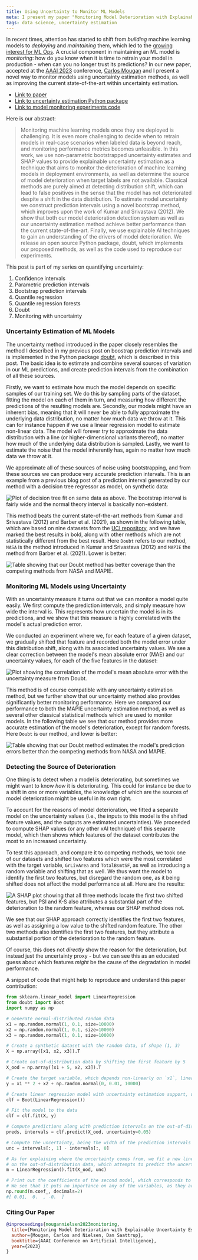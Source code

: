 ```yaml
---
title: Using Uncertainty to Monitor ML Models
meta: I present my paper "Monitoring Model Deterioration with Explainable Uncertainty Estimation via Non-parametric Bootstrap", joint with Carlos Mougan. We develop a new and simple uncertainty estimation method, achieving better coverage than the current state-of-the-art methods, a new way to predict when ML models' performance deteriorates, as well as an way to explain the source of deterioration.
tags: data science, uncertainty estimation
---
```


In recent times, attention has started to shift from _building_ machine learning models
to _deploying_ and _maintaining_ them, which led to the [growing interest for ML
Ops](https://dl.acm.org/doi/abs/10.14778/3484224.3484240). A crucial component in
maintaining an ML model is _monitoring_: how do you know when it is time to retrain
your model in production - when can you no longer trust its predictions? In our new
paper, accepted at the [AAAI 2023](https://aaai.org/Conferences/AAAI-23/) conference,
[Carlos Mougan](https://cmougan.github.io/) and I present a novel way to monitor models
using uncertainty estimation methods, as well as improving the current state-of-the-art
within uncertainty estimation.

- [Link to paper](https://arxiv.org/abs/2201.11676)
- [Link to uncertainty estimation Python package](https://github.com/saattrupdan/doubt)
- [Link to model monitoring experiments code](https://github.com/cmougan/MonitoringUncertainty)

Here is our abstract:

> Monitoring machine learning models once they are deployed is challenging. It is even
> more challenging to decide when to retrain models in real-case scenarios when labeled
> data is beyond reach, and monitoring performance metrics becomes unfeasible. In this
> work, we use non-parametric bootstrapped uncertainty estimates and SHAP values to
> provide explainable uncertainty estimation as a technique that aims to monitor the
> deterioration of machine learning models in deployment environments, as well as
> determine the source of model deterioration when target labels are not available.
> Classical methods are purely aimed at detecting distribution shift, which can lead to
> false positives in the sense that the model has not deteriorated despite a shift in
> the data distribution. To estimate model uncertainty we construct prediction
> intervals using a novel bootstrap method, which improves upon the work of Kumar and
> Srivastava (2012). We show that both our model deterioration detection system as well
> as our uncertainty estimation method achieve better performance than the current
> state-of-the-art. Finally, we use explainable AI techniques to gain an understanding
> of the drivers of model deterioration. We release an open source Python package,
> doubt, which implements our proposed methods, as well as the code used to reproduce
> our experiments.

This post is part of my series on quantifying uncertainty:
  1. <router-link to="/posts/2020-02-20-confidence">Confidence intervals</router-link>
  2. <router-link to="/posts/2020-02-26-parametric-prediction">Parametric prediction intervals</router-link>
  3. <router-link to="/posts/2020-03-01-bootstrap-prediction">Bootstrap prediction intervals</router-link>
  4. <router-link to="/posts/2020-03-09-quantile-regression">Quantile regression</router-link>
  5. <router-link to="/posts/2020-04-05-quantile-regression-forests">Quantile regression forests</router-link>
  6. <router-link to="/posts/2021-04-04-doubt">Doubt</router-link>
  7. Monitoring with uncertainty


### Uncertainty Estimation of ML Models

The uncertainty method introduced in the paper closely resembles the method I described
in my <router-link to="/posts/2020-03-01-bootstrap-prediction">previous post on boostrap prediction
intervals</router-link> and is
implemented in the Python package [doubt](https://github.com/saattrupdan/doubt), which
is described in <router-link to="/posts/2021-04-04-doubt">this post</router-link>. The basic
idea is to estimate and combine several sources of variation in our ML predictions, and
create <router-link to="/posts/2020-03-01-bootstrap-prediction">prediction intervals</router-link> from the
combination of all these sources.

Firstly, we want to estimate how much the model depends on specific samples of our
training set. We do this by sampling parts of the dataset, fitting the model on each of
them in turn, and measuring how different the predictions of the resulting models are.
Secondly, our models might have an inherent bias, meaning that it will never be able to
fully approximate the underlying data distribution, no matter how much data we throw at
it. This can for instance happen if we use a linear regression model to estimate
non-linear data. The model will forever try to approximate the data distribution with a
line (or higher-dimensional variants thereof), no matter how much of the underlying
data distribution is sampled. Lastly, we want to estimate the noise that the model
inherently has, again no matter how much data we throw at it.

We approximate all of these sources of noise using <router-link to="/posts/2020-03-01-bootstrap-prediction">bootstrapping</router-link>, and
from these sources we can produce very accurate prediction intervals. This is an
example <router-link to="/posts/2020-03-01-bootstrap-prediction">from a previous blog post</router-link> of a prediction
interval generated by our method with a decision tree regressor as model, on synthetic
data:

![Plot of decision tree fit on same data as above. The bootstrap interval is fairly wide and the normal theory interval is basically non-existent.](/src/assets/img/prediction-bootstrap-linear-tree.webp)

This method beats the current state-of-the-art methods from Kumar and Srivastava (2012)
and Barber et al. (2021), as shown in the following table, which are based on nine
datasets from the [UCI repository](https://archive.ics.uci.edu/ml/index.php), and we
have marked the best results in bold, along with other methods which are not
statistically different from the best result. Here `Doubt` refers to our method, `NASA`
is the method introduced in Kumar and Srivastava (2012) and `MAPIE` the method from
Barber et al. (2021). Lower is better:

![Table showing that our Doubt method has better coverage than the competing methods from NASA and MAPIE.](/src/assets/img/doubt-coverage-results.webp)


### Monitoring ML Models using Uncertainty

With an uncertainty measure it turns out that we can monitor a model quite easily. We
first compute the prediction intervals, and simply measure how wide the interval is.
This represents how uncertain the model is in its predictions, and we show that this
measure is highly correlated with the model's actual prediction error.

We conducted an experiment where we, for each feature of a given dataset, we gradually
shifted that feature and recorded both the model error under this distribution shift,
along with its associated uncertainty values. We see a clear correction between the
model's mean absolute error (MAE) and our uncertainty values, for each of the five
features in the dataset:

![Plot showing the correlation of the model's mean absolute error with the uncertainty measure from Doubt.](/src/assets/img/uncertainty-correlates-with-mae.webp)

This method is of course compatible with any uncertainty estimation method, but we
further show that our uncertainty method also provides significantly better monitoring
performance. Here we compared our performance to both the MAPIE uncertainty estimation
method, as well as several other classical statistical methods which are used to
monitor models. In the following table we see that our method provides more accurate
estimation of the model's deterioration, except for random forests. Here `Doubt` is our
method, and lower is better:

![Table showing that our Doubt method estimates the model's prediction errors better than the competing methods from NASA and MAPIE.](/src/assets/img/doubt-monitoring-results.webp)


### Detecting the Source of Deterioration

One thing is to detect when a model is deteriorating, but sometimes we might want to
know _how_ it is deteriorating. This could for instance be due to a shift in one or
more variables, the knowledge of which are the sources of model deterioration might
be useful in its own right.

To account for the reasons of model deterioration, we fitted a separate model on the uncertainty values (i.e., the
inputs to this model is the shifted feature values, and the outputs are estimated
uncertainties). We proceeded to compute SHAP values (or any other xAI technique) of this separate model, which then
shows which features of the dataset contributes the most to an increased uncertainty.

To test this approach, and compare it to competing methods, we took one of our datasets
and shifted two features which were the most correlated with the target variable,
`GrLivArea` and `TotalBsmtSF`, as well as introducing a random variable and shifting
that as well. We thus want the model to identify the first two features, but disregard
the random one, as it being shifted does not affect the model performance at all. Here
are the results:

![A SHAP plot showing that all three methods locate the first two shifted features, but PSI and K-S also attributes a substantial part of the deterioration to the random feature, whereas our SHAP method does not.](/src/assets/img/uncertainty-shap.webp)

We see that our SHAP approach correctly identifies the first two features, as well as
assigning a low value to the shifted random feature. The other two methods also
identifies the first two features, but they attribute a substantial portion of the
deterioration to the random feature.

Of course, this does not _directly_ show the reason for the deterioration, but instead
just the uncertainty proxy - but we can see this as an educated guess about which
features _might_ be the cause of the degradation in model performance.

A snippet of code that might help to reproduce and understand this paper contribution:

```python
from sklearn.linear_model import LinearRegression
from doubt import Boot
import numpy as np

# Generate normal-distributed random data
x1 = np.random.normal(1, 0.1, size=10000)
x2 = np.random.normal(1, 0.1, size=10000)
x3 = np.random.normal(1, 0.1, size=10000)

# Create a synthetic dataset with the random data, of shape (1, 3)
X = np.array([x1, x2, x3]).T

# Create out-of-distribution data by shifting the first feature by 5
X_ood = np.array([x1 + 5, x2, x3]).T

# Create the target variable, which depends non-linearly on `x1`, linearly on `x2`, and does not depend on `x3` at all
y = x1 ** 2 + x2 + np.random.normal(0, 0.01, 10000)

# Create linear regression model with uncertainty estimation support, using our `Boot` wrapper class
clf = Boot(LinearRegression())

# Fit the model to the data
clf = clf.fit(X, y)

# Compute predictions along with prediction intervals on the out-of-distribution data
preds, intervals = clf.predict(X_ood, uncertainty=0.05)

# Compute the uncertainty, being the width of the prediction intervals
unc = intervals[:, 1] - intervals[:, 0]

# As for explaining where the uncertainty comes from, we fit a new linear regression model
# on the out-of-distribution data, which attempts to predict the uncertainties
m = LinearRegression().fit(X_ood, unc)

# Print out the coefficients of the second model, which corresponds to the SHAP values.
# We see that it puts no importance on any of the variables, as they are merely random
np.round(m.coef_, decimals=2)
#[ 0.01,  0.  , -0.  ]
```

### Citing Our Paper

```bib
@inproceedings{mougannielsen2023monitoring,
  title={Monitoring Model Deterioration with Explainable Uncertainty Estimation via Non-parametric Bootstrap},
  author={Mougan, Carlos and Nielsen, Dan Saattrup},
  booktitle={AAAI Conference on Artificial Intelligence},
  year={2023}
}
```
